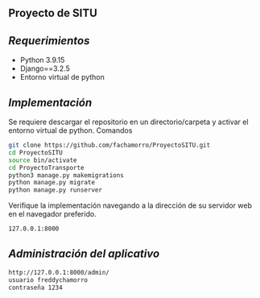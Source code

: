 ## Proyecto de SITU

## _Requerimientos_

- Python 3.9.15
- Django==3.2.5
- Entorno virtual de python 


## _Implementación_
Se requiere descargar el repositorio en un directorio/carpeta y activar el entorno virtual de python.
Comandos
```sh
git clone https://github.com/fachamorro/ProyectoSITU.git
cd ProyectoSITU
source bin/activate
cd ProyectoTransporte
python3 manage.py makemigrations
python manage.py migrate
python manage.py runserver
```
Verifique la implementación navegando a la dirección de su servidor web en el navegador preferido.

```sh
127.0.0.1:8000
```
## _Administración del aplicativo_

```sh
http://127.0.0.1:8000/admin/
usuario freddychamorro
contraseña 1234
```